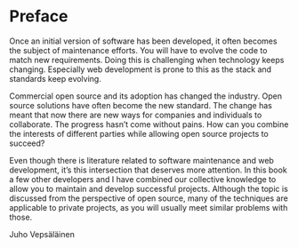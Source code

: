 # Preface

Once an initial version of software has been developed, it often becomes the subject of maintenance efforts. You will have to evolve the code to match new requirements. Doing this is challenging when technology keeps changing. Especially web development is prone to this as the stack and standards keep evolving.

Commercial open source and its adoption has changed the industry. Open source solutions have often become the new standard. The change has meant that now there are new ways for companies and individuals to collaborate. The progress hasn’t come without pains. How can you combine the interests of different parties while allowing open source projects to succeed?

Even though there is literature related to software maintenance and web development, it’s this intersection that deserves more attention. In this book a few other developers and I have combined our collective knowledge to allow you to maintain and develop successful projects. Although the topic is discussed from the perspective of open source, many of the techniques are applicable to private projects, as you will usually meet similar problems with those.

Juho Vepsäläinen
